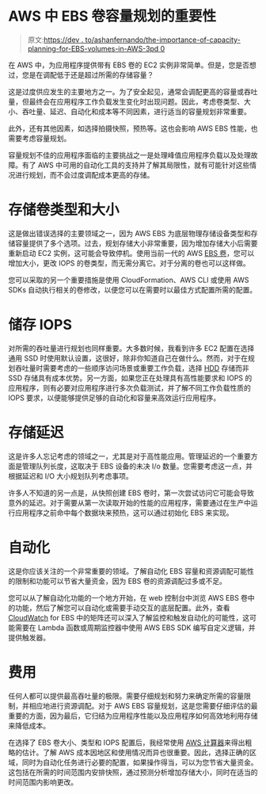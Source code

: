 # AWS 中 EBS 卷容量规划的重要性

> 原文:[https://dev . to/ashanfernando/the-importance-of-capacity-planning-for-EBS-volumes-in-AWS-3pd 0](https://dev.to/ashanfernando/the-importance-of-capacity-planning-for-ebs-volumes-in-aws-3pd0)

在 AWS 中，为应用程序提供带有 EBS 卷的 EC2 实例非常简单。但是，您是否想过，您是在调配低于还是超过所需的存储容量？

这是过度供应发生的主要地方之一。为了安全起见，通常会调配更高的容量或吞吐量，但最终会在应用程序工作负载发生变化时出现问题。因此，考虑卷类型、大小、吞吐量、延迟、自动化和成本等不同因素，进行适当的容量规划非常重要。

此外，还有其他因素，如选择拍摄快照，预热等。这也会影响 AWS EBS 性能，也需要考虑容量规划。

容量规划不佳的应用程序面临的主要挑战之一是处理峰值应用程序负载以及处理故障。有了 AWS 中可用的自动化工具的支持并了解其局限性，就有可能针对这些情况进行规划，而不会过度调配成本更高的存储。

# 存储卷类型和大小

这是做出错误选择的主要领域之一，因为 AWS EBS 为底层物理存储设备类型和存储容量提供了多个选项。过去，规划存储大小非常重要，因为增加存储大小后需要重新启动 EC2 实例，这可能会导致停机。使用当前一代的 AWS [EBS 卷](https://n2ws.com/how-to-guides/how-to-increase-the-size-of-an-aws-ebs-cloud-volume-attached-to-a-linux-machine.html)，您可以增加大小，更改 IOPS 的卷类型，而无需分离它。对于分离的卷也可以这样做。

您可以采取的另一个重要措施是使用 CloudFormation、AWS CLI 或使用 AWS SDKs 自动执行相关的卷修改，以便您可以在需要时以最佳方式配置所需的配置。

# 储存 IOPS

对所需的吞吐量进行规划也同样重要。大多数时候，我看到许多 EC2 配置在选择通用 SSD 时使用默认设置，这很好，除非你知道自己在做什么。然而，对于在规划吞吐量时需要考虑的一些顺序访问场景或重要工作负载，选择 [HDD](https://en.wikipedia.org/wiki/Hard_disk_drive) 存储而非 SSD 存储具有成本优势。另一方面，如果您正在处理具有高性能要求和 IOPS 的应用程序，则有必要对应用程序进行多次负载测试，并了解不同工作负载性质的 IOPS 要求，以便能够提供足够的自动化和容量来高效运行应用程序。

# 存储延迟

这是许多人忘记考虑的领域之一，尤其是对于高性能应用。管理延迟的一个重要方面是管理队列长度，这取决于 EBS 设备的未决 I/o 数量。您需要考虑这一点，并根据延迟和 I/O 大小规划队列考虑事项。

许多人不知道的另一点是，从快照创建 EBS 卷时，第一次尝试访问它可能会导致意外的延迟。对于需要从第一次读取开始的性能的应用程序，需要通过在生产中运行应用程序之前命中每个数据块来预热，这可以通过初始化 EBS 来实现。

# 自动化

这是你应该关注的一个非常重要的领域。了解自动化 EBS 容量和资源调配可能性的限制和功能可以节省大量资金，因为 EBS 卷的资源调配过多或不足。

您可以从了解自动化功能的一个地方开始，在 web 控制台中浏览 AWS EBS 卷中的功能，然后了解您可以自动化或需要手动交互的底层配置。此外，查看 [CloudWatch](https://docs.aws.amazon.com/AmazonCloudWatch/latest/monitoring/WhatIsCloudWatch.html) for EBS 中的矩阵还可以深入了解监控和触发自动化的可能性，这可能需要在 Lambda 函数或周期监控器中使用 AWS EBS SDK 编写自定义逻辑，并提供触发器。

# 费用

任何人都可以提供最高吞吐量的极限。需要仔细规划和努力来确定所需的容量限制，并相应地进行资源调配。对于 AWS EBS 容量规划，这是您需要仔细评估的最重要的方面，因为最后，它归结为应用程序性能以及应用程序如何高效地利用存储来降低成本。

在选择了 EBS 卷大小、类型和 IOPS 配置后，我经常使用 [AWS 计算器](https://calculator.s3.amazonaws.com/index.html)来得出粗略的估计。了解 AWS 成本因地区和使用情况而异也很重要。因此，选择正确的区域，同时为自动化任务进行必要的配置，如果操作得当，可以为您节省大量资金。这包括在所需的时间范围内安排快照，通过预测分析增加存储大小，同时在适当的时间范围内影响更改。